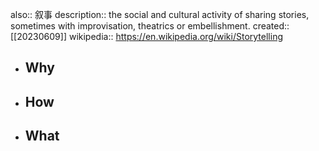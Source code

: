 also:: 叙事
description:: the social and cultural activity of sharing stories, sometimes with improvisation, theatrics or embellishment.
created:: [[20230609]]
wikipedia:: https://en.wikipedia.org/wiki/Storytelling

- ## Why
- ## How
- ## What